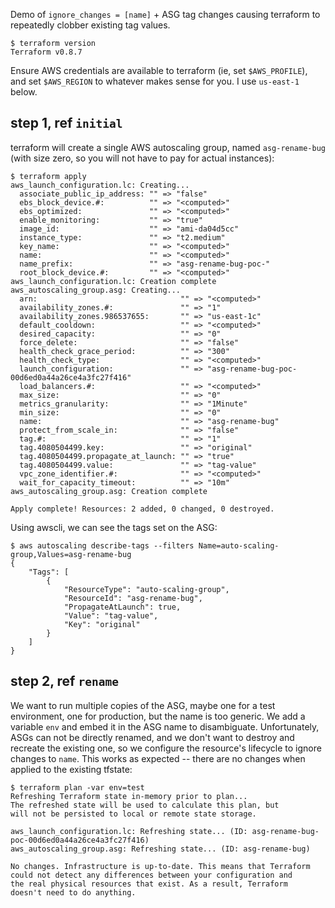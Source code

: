 Demo of `ignore_changes = [name]` + ASG tag changes causing terraform to
repeatedly clobber existing tag values.

```
$ terraform version
Terraform v0.8.7
```

Ensure AWS credentials are available to terraform (ie, set `$AWS_PROFILE`),
and set `$AWS_REGION` to whatever makes sense for you. I use `us-east-1`
below.

## step 1, ref `initial`

terraform will create a single AWS autoscaling group, named `asg-rename-bug`
(with size zero, so you will not have to pay for actual instances):

```
$ terraform apply
aws_launch_configuration.lc: Creating...
  associate_public_ip_address: "" => "false"
  ebs_block_device.#:          "" => "<computed>"
  ebs_optimized:               "" => "<computed>"
  enable_monitoring:           "" => "true"
  image_id:                    "" => "ami-da04d5cc"
  instance_type:               "" => "t2.medium"
  key_name:                    "" => "<computed>"
  name:                        "" => "<computed>"
  name_prefix:                 "" => "asg-rename-bug-poc-"
  root_block_device.#:         "" => "<computed>"
aws_launch_configuration.lc: Creation complete
aws_autoscaling_group.asg: Creating...
  arn:                                "" => "<computed>"
  availability_zones.#:               "" => "1"
  availability_zones.986537655:       "" => "us-east-1c"
  default_cooldown:                   "" => "<computed>"
  desired_capacity:                   "" => "0"
  force_delete:                       "" => "false"
  health_check_grace_period:          "" => "300"
  health_check_type:                  "" => "<computed>"
  launch_configuration:               "" => "asg-rename-bug-poc-00d6ed0a44a26ce4a3fc27f416"
  load_balancers.#:                   "" => "<computed>"
  max_size:                           "" => "0"
  metrics_granularity:                "" => "1Minute"
  min_size:                           "" => "0"
  name:                               "" => "asg-rename-bug"
  protect_from_scale_in:              "" => "false"
  tag.#:                              "" => "1"
  tag.4080504499.key:                 "" => "original"
  tag.4080504499.propagate_at_launch: "" => "true"
  tag.4080504499.value:               "" => "tag-value"
  vpc_zone_identifier.#:              "" => "<computed>"
  wait_for_capacity_timeout:          "" => "10m"
aws_autoscaling_group.asg: Creation complete

Apply complete! Resources: 2 added, 0 changed, 0 destroyed.
```

Using awscli, we can see the tags set on the ASG:

```
$ aws autoscaling describe-tags --filters Name=auto-scaling-group,Values=asg-rename-bug
{
    "Tags": [
        {
            "ResourceType": "auto-scaling-group",
            "ResourceId": "asg-rename-bug",
            "PropagateAtLaunch": true,
            "Value": "tag-value",
            "Key": "original"
        }
    ]
}
```

## step 2, ref `rename`

We want to run multiple copies of the ASG, maybe one for a test environment, one
for production, but the name is too generic. We add a variable `env` and embed it
in the ASG name to disambiguate. Unfortunately, ASGs can not be directly renamed,
and we don't want to destroy and recreate the existing one, so we configure the
resource's lifecycle to ignore changes to `name`. This works as expected -- there
are no changes when applied to the existing tfstate:

```
$ terraform plan -var env=test
Refreshing Terraform state in-memory prior to plan...
The refreshed state will be used to calculate this plan, but
will not be persisted to local or remote state storage.

aws_launch_configuration.lc: Refreshing state... (ID: asg-rename-bug-poc-00d6ed0a44a26ce4a3fc27f416)
aws_autoscaling_group.asg: Refreshing state... (ID: asg-rename-bug)

No changes. Infrastructure is up-to-date. This means that Terraform
could not detect any differences between your configuration and
the real physical resources that exist. As a result, Terraform
doesn't need to do anything.
```

